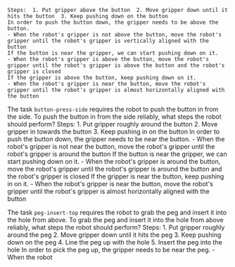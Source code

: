 
    Steps:  1. Put gripper above the button  2. Move gripper down until it hits the button  3. Keep pushing down on the button
    In order to push the button down, the gripper needs to be above the button.
    - When the robot's gripper is not above the button, move the robot's gripper until the robot's gripper is vertically aligned with the button
    If the button is near the gripper, we can start pushing down on it.
    - When the robot's gripper is above the button, move the robot's gripper until the robot's gripper is above the button and the robot's gripper is closed
    If the gripper is above the button, keep pushing down on it.
    - When the robot's gripper is near the button, move the robot's gripper until the robot's gripper is almost horizontally aligned with the button

The task `button-press-side` requires the robot to push the button in from the side.
To push the button in from the side reliably, what steps the robot should perform?
    Steps:  1. Put gripper roughly around the button  2. Move gripper in towards the button  3. Keep pushing in on the button
    In order to push the button down, the gripper needs to be near the button.
    - When the robot's gripper is not near the button, move the robot's gripper until the robot's gripper is around the button
    If the button is near the gripper, we can start pushing down on it.
    - When the robot's gripper is around the button, move the robot's gripper until the robot's gripper is around the button and the robot's gripper is closed
    If the gripper is near the button, keep pushing in on it.
    - When the robot's gripper is near the button, move the robot's gripper until the robot's gripper is almost horizontally aligned with the button

The task `peg-insert-top` requires the robot to grab the peg and insert it into the hole from above.
To grab the peg and insert it into the hole from above reliably, what steps the robot should perform?
    Steps:  1. Put gripper roughly around the peg  2. Move gripper down until it hits the peg  3. Keep pushing down on the peg  4. Line the peg up with the hole  5. Insert the peg into the hole
    In order to pick the peg up, the gripper needs to be near the peg.
    - When the robot